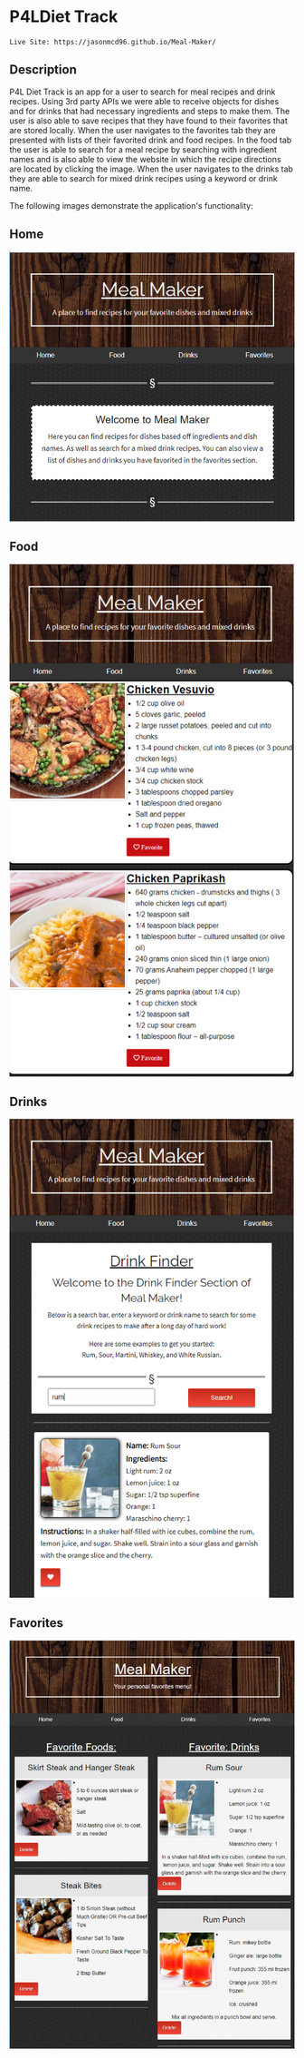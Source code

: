 # P4LDiet Track
```
Live Site: https://jasonmcd96.github.io/Meal-Maker/
```

## Description

P4L Diet Track is an app for a user to search for meal recipes and drink recipes. Using 3rd party APIs we were able to receive objects for dishes and for drinks that had necessary ingredients and steps to make them. The user is also able to save recipes that they have found to their favorites that are stored locally. When the user navigates to the favorites tab they are presented with lists of their favorited drink and food recipes. In the food tab the user is able to search for a meal recipe by searching with ingredient names and is also able to view the website in which the recipe directions are located by clicking the image. When the user navigates to the drinks tab they are able to search for mixed drink recipes using a keyword or drink name.

The following images demonstrate the application's functionality:

## Home
![home demo](./homepreview.png)
## Food
![home demo](./foodpreview.png)
## Drinks
![home demo](./drinkpreview.png)
## Favorites
![home demo](./favoritespreview.png)


